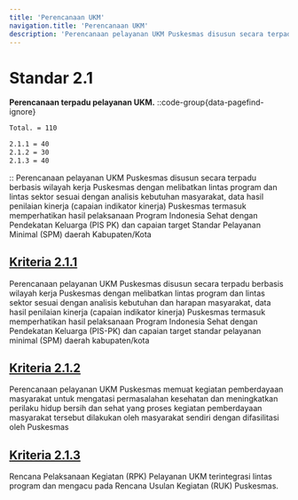 ```yaml
---
title: 'Perencanaan UKM'
navigation.title: 'Perencanaan UKM'
description: 'Perencanaan pelayanan UKM Puskesmas disusun secara terpadu berbasis wilayah kerja Puskesmas dengan melibatkan lintas program dan lintas sektor sesuai dengan analisis kebutuhan masyarakat, data hasil penilaian kinerja (capaian indikator kinerja) Puskesmas termasuk memperhatikan hasil pelaksanaan Program Indonesia Sehat dengan Pendekatan Keluarga (PIS PK) dan capaian target Standar Pelayanan Minimal (SPM) daerah Kabupaten/Kota '
---
```


# Standar 2.1 

**Perencanaan terpadu pelayanan UKM.**
::code-group{data-pagefind-ignore}
```bash [Nilai]
Total. = 110
```
```bash [Kriteria]
2.1.1 = 40
2.1.2 = 30
2.1.3 = 40
```
::
Perencanaan pelayanan UKM Puskesmas disusun secara terpadu berbasis wilayah kerja Puskesmas dengan melibatkan lintas program dan lintas sektor sesuai dengan analisis kebutuhan masyarakat, data hasil penilaian kinerja (capaian indikator kinerja) Puskesmas termasuk memperhatikan hasil pelaksanaan Program Indonesia Sehat dengan Pendekatan Keluarga (PIS PK) dan capaian target Standar Pelayanan Minimal (SPM) daerah Kabupaten/Kota 

## [Kriteria 2.1.1](/2/1/1) 
Perencanaan pelayanan UKM Puskesmas disusun secara terpadu berbasis wilayah kerja Puskesmas dengan melibatkan lintas program dan lintas sektor sesuai dengan analisis kebutuhan dan harapan masyarakat, data hasil penilaian kinerja (capaian indikator kinerja) Puskesmas termasuk memperhatikan hasil pelaksanaan Program Indonesia Sehat dengan Pendekatan Keluarga (PIS-PK) dan capaian target standar pelayanan minimal (SPM) daerah kabupaten/kota 

## [Kriteria 2.1.2](/2/1/2) 
Perencanaan pelayanan UKM Puskesmas memuat kegiatan pemberdayaan masyarakat untuk mengatasi permasalahan kesehatan dan meningkatkan perilaku hidup bersih dan sehat yang proses kegiatan pemberdayaan masyarakat tersebut dilakukan oleh masyarakat sendiri dengan difasilitasi oleh Puskesmas 

## [Kriteria 2.1.3 ](/2/1/3)
Rencana Pelaksanaan Kegiatan (RPK) Pelayanan UKM terintegrasi lintas program dan mengacu pada Rencana Usulan Kegiatan (RUK) Puskesmas. 



### 

